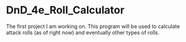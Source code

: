 # DnD_4e_Roll_Calculator
The first project I am working on.  This program will be used to calculate attack rolls (as of right now) and eventually other types of rolls.
